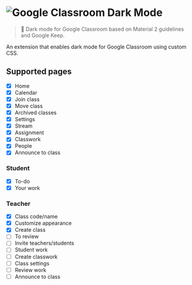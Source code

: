 # ![Google Classroom Dark Mode](https://raw.githubusercontent.com/RyanLua/GoogleClassroomDarkMode/assets/assets/Marquee%20promo%20tile.png)

> 🌙 Dark mode for Google Classroom based on Material 2 guidelines and Google Keep.

An extension that enables dark mode for Google Classroom using custom CSS.

## Supported pages

- [x] Home
- [x] Calendar
- [x] Join class
- [x] Move class
- [x] Archived classes
- [x] Settings
- [x] Stream
- [x] Assignment
- [x] Classwork
- [x] People
- [x] Announce to class

### Student

- [x] To-do
- [x] Your work

### Teacher

- [x] Class code/name
- [x] Customize appearance
- [x] Create class
- [ ] To review
- [ ] Invite teachers/students
- [ ] Student work
- [ ] Create classwork
- [ ] Class settings
- [ ] Review work
- [ ] Announce to class

